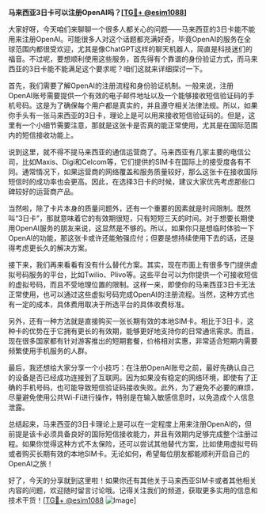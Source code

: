 **马来西亚3日卡可以注册OpenAI吗？[[TG💪+ @esim1088](https://t.me/s/esim1088)]**

大家好呀，今天咱们来聊聊一个很多人都关心的问题——马来西亚的3日卡能不能用来注册OpenAI。可能很多人对这个话题都充满好奇，毕竟OpenAI的服务在全球范围内都很受欢迎，尤其是像ChatGPT这样的聊天机器人，简直是科技迷们的福音。不过呢，要想顺利使用这些服务，首先得有个靠谱的身份验证方式，而马来西亚的3日卡能不能满足这个要求呢？咱们这就来详细探讨一下。

首先，我们需要了解OpenAI的注册流程和身份验证机制。一般来说，注册OpenAI账号需要提供一个有效的电子邮件地址以及一个能够接收短信验证码的手机号码。这是为了确保每个用户都是真实的，并且遵守相关法律法规。所以，如果你手头有一张马来西亚的3日卡，理论上是可以用来接收短信验证码的。但是，这里有一个小细节需要注意，那就是这张卡是否真的能正常使用，尤其是在国际范围内的短信接收功能上。

说到这里，就不得不提马来西亚的通信运营商了。马来西亚有几家主要的电信公司，比如Maxis、Digi和Celcom等，它们提供的SIM卡在国际上的接受度各有不同。通常情况下，如果运营商的网络覆盖和服务质量较好，那么这张卡在接收国际短信时的成功率也会更高。因此，在选择3日卡的时候，建议大家优先考虑那些口碑较好的运营商产品。

当然啦，除了卡片本身的质量问题外，还有一个重要的因素就是时间限制。既然叫“3日卡”，那就意味着它的有效期很短，只有短短三天的时间。对于想要长期使用OpenAI服务的朋友来说，这显然是不够的。所以，如果你只是想临时体验一下OpenAI的功能，那这张卡或许还能勉强应付；但要是想持续使用下去的话，还是得考虑更长久的解决方案。

接下来，我们再来看看有没有什么替代方案。其实，现在市面上有很多专门提供虚拟号码服务的平台，比如Twilio、Plivo等。这些平台可以为你提供一个可接收短信的虚拟号码，而且不受地理位置的限制。这样一来，即使你的马来西亚3日卡无法正常使用，也可以通过这些虚拟号码完成OpenAI的注册流程。当然，这种方式也有一定的成本，具体费用取决于所选平台的具体收费标准。

另外，还有一种方法就是直接购买一张长期有效的本地SIM卡。相比于3日卡，这种卡的优势在于它拥有更长的有效期，能够更好地支持你的日常通讯需求。而且，现在很多国家都有针对游客推出的短期套餐，价格相对实惠，非常适合短期内需要频繁使用手机服务的人群。

最后，我还想给大家分享一个小技巧：在注册OpenAI账号之前，最好先确认自己的设备是否已经成功连接到了互联网。因为如果没有稳定的网络环境，即使有了正确的手机号码，也可能导致短信验证码接收失败。此外，为了避免不必要的麻烦，尽量避免使用公共Wi-Fi进行操作，特别是在输入敏感信息时，以免造成个人信息泄露。

总结起来，马来西亚的3日卡理论上是可以在一定程度上用来注册OpenAI的，但前提是该卡必须具备良好的国际短信接收能力，并且有效期内足够完成整个注册过程。如果你觉得这种方式不太保险，还可以尝试其他替代方案，比如使用虚拟号码或者购买长期有效的本地SIM卡。无论如何，希望每位朋友都能顺利开启自己的OpenAI之旅！

好了，今天的分享就到这里啦！如果你还有其他关于马来西亚SIM卡或者其他相关内容的问题，欢迎随时留言讨论哦。记得关注我们的频道，获取更多实用的信息和技术干货！[[TG💪+ @esim1088](https://t.me/s/esim1088) ![Image](https://i.postimg.cc/4NQfJmqS/Snipaste-2025-05-13-00-14-12.png)]